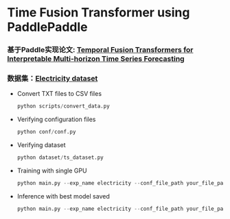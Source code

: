 # Time Fusion Transformer using PaddlePaddle
### 基于Paddle实现论文: [Temporal Fusion Transformers for Interpretable Multi-horizon Time Series Forecasting](https://arxiv.org/pdf/1912.09363.pdf)
### 数据集：[Electricity dataset](https://archive.ics.uci.edu/ml/machine-learning-databases/00321/LD2011_2014.txt.zip)

* Convert TXT files to CSV files

  ``` python
  python scripts/convert_data.py
  ```

* Verifying configuration files

  ```python
  python conf/conf.py
  ```

* Verifying dataset

  ```python
  python dataset/ts_dataset.py
  ```

* Training with single GPU

  ```python
  python main.py --exp_name electricity --conf_file_path your_file_path --inference False
  ```

* Inference with best model saved

  ```python
  python main.py --exp_name electricity --conf_file_path your_file_path --inference True
  ```

  
